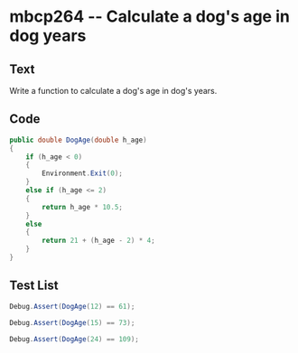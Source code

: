 # mbcp264 -- Calculate a dog's age in dog years

## Text

Write a function to calculate a dog's age in dog's years.

## Code

```csharp
public double DogAge(double h_age)
{
    if (h_age < 0)
    {
        Environment.Exit(0);
    }
    else if (h_age <= 2)
    {
        return h_age * 10.5;
    }
    else
    {
        return 21 + (h_age - 2) * 4;
    }
}
```

## Test List

```csharp
Debug.Assert(DogAge(12) == 61);
```

```csharp
Debug.Assert(DogAge(15) == 73);
```

```csharp
Debug.Assert(DogAge(24) == 109);
```
